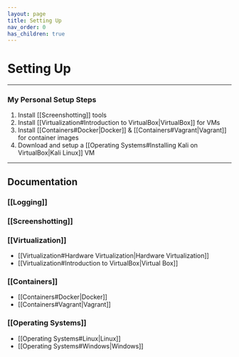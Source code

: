 ```yaml
---
layout: page
title: Setting Up
nav_order: 0
has_children: true
---
```

# Setting Up
-----------------------------
### My Personal Setup Steps
1. Install [[Screenshotting]] tools
2. Install [[Virtualization#Introduction to VirtualBox|VirtualBox]] for VMs
3. Install [[Containers#Docker|Docker]] & [[Containers#Vagrant|Vagrant]] for container images
4. Download and setup a [[Operating Systems#Installing Kali on VirtualBox|Kali Linux]] VM
-----------------------------
## Documentation
### [[Logging]]

### [[Screenshotting]]

### [[Virtualization]]
- [[Virtualization#Hardware Virtualization|Hardware Virtualization]]
- [[Virtualization#Introduction to VirtualBox|Virtual Box]]

### [[Containers]]
- [[Containers#Docker|Docker]]
- [[Containers#Vagrant|Vagrant]]

### [[Operating Systems]]
- [[Operating Systems#Linux|Linux]]
- [[Operating Systems#Windows|Windows]]

